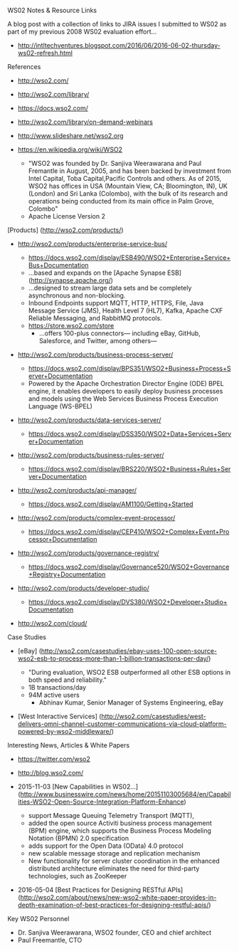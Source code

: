 WS02 Notes & Resource Links

A blog post with a collection of links to JIRA issues I submitted to WS02 as part of my previous 2008 WS02 evaluation effort...
* http://intltechventures.blogspot.com/2016/06/2016-06-02-thursday-ws02-refresh.html


References
* http://wso2.com/
* http://wso2.com/library/
* https://docs.wso2.com/
* http://wso2.com/library/on-demand-webinars
* http://www.slideshare.net/wso2.org

* https://en.wikipedia.org/wiki/WSO2
  * "WSO2 was founded by Dr. Sanjiva Weerawarana and Paul Fremantle in August, 2005, and has been backed by investment from Intel Capital, Toba Capital,Pacific Controls and others. As of 2015, WSO2 has offices in USA (Mountain View, CA; Bloomington, IN), UK (London) and Sri Lanka (Colombo), with the bulk of its research and operations being conducted from its main office in Palm Grove, Colombo"
  * Apache License Version 2

[Products] (http://wso2.com/products/)
* http://wso2.com/products/enterprise-service-bus/
  * https://docs.wso2.com/display/ESB490/WSO2+Enterprise+Service+Bus+Documentation
  * ...based and expands on the [Apache Synapse ESB] (http://synapse.apache.org/)
  * ...designed to stream large data sets and be completely asynchronous and non-blocking. 
  * Inbound Endpoints support MQTT, HTTP, HTTPS, File, Java Message Service (JMS), Health Level 7 (HL7), Kafka, Apache CXF Reliable Messaging, and RabbitMQ protocols. 
  * https://store.wso2.com/store 
    * ...offers 100-plus connectors— including eBay, GitHub, Salesforce, and Twitter, among others—

* http://wso2.com/products/business-process-server/
  * https://docs.wso2.com/display/BPS351/WSO2+Business+Process+Server+Documentation
  * Powered by the Apache Orchestration Director Engine (ODE) BPEL engine, it enables developers to easily deploy business processes and models using the Web Services Business Process Execution Language (WS-BPEL)

* http://wso2.com/products/data-services-server/
  * https://docs.wso2.com/display/DSS350/WSO2+Data+Services+Server+Documentation

* http://wso2.com/products/business-rules-server/
  * https://docs.wso2.com/display/BRS220/WSO2+Business+Rules+Server+Documentation

* http://wso2.com/products/api-manager/
  * https://docs.wso2.com/display/AM1100/Getting+Started 

* http://wso2.com/products/complex-event-processor/
  * https://docs.wso2.com/display/CEP410/WSO2+Complex+Event+Processor+Documentation

* http://wso2.com/products/governance-registry/
  * https://docs.wso2.com/display/Governance520/WSO2+Governance+Registry+Documentation

* http://wso2.com/products/developer-studio/
  * https://docs.wso2.com/display/DVS380/WSO2+Developer+Studio+Documentation

* http://wso2.com/cloud/


Case Studies
* [eBay] (http://wso2.com/casestudies/ebay-uses-100-open-source-wso2-esb-to-process-more-than-1-billion-transactions-per-day/)
  * "During evaluation, WSO2 ESB outperformed all other ESB options in both speed and reliability."
  * 1B transactions/day
  * 94M active users
    * Abhinav Kumar, Senior Manager of Systems Engineering, eBay

* [West Interactive Services] (http://wso2.com/casestudies/west-delivers-omni-channel-customer-communications-via-cloud-platform-powered-by-wso2-middleware/)



Interesting News, Articles & White Papers
* https://twitter.com/wso2
* http://blog.wso2.com/

* 2015-11-03 [New Capabilities in WS02...] (http://www.businesswire.com/news/home/20151103005684/en/Capabilities-WSO2-Open-Source-Integration-Platform-Enhance)
  * support Message Queuing Telemetry Transport (MQTT),
  * added the open source Activiti business process management (BPM) engine, which supports the Business Process Modeling Notation (BPMN) 2.0 specification
  * adds support for the Open Data (OData) 4.0 protocol
  * new scalable message storage and replication mechanism
  * New functionality for server cluster coordination in the enhanced distributed architecture eliminates the need for third-party technologies, such as ZooKeeper

* 2016-05-04 [Best Practices for Designing RESTful APIs] (http://wso2.com/about/news/new-wso2-white-paper-provides-in-depth-examination-of-best-practices-for-designing-restful-apis/)



Key WS02 Personnel
* Dr. Sanjiva Weerawarana, WSO2 founder, CEO and chief architect
* Paul Freemantle, CTO

